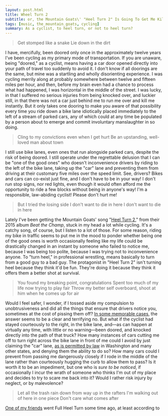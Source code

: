 ```yaml
---
layout: post.html
title: Wheel Turn 2
subtitle: or, the Mountain Goats\' "Heel Turn 2" Is Going To Get Me Killed, Or Save My Life
tags: [music, the_mountain_goats, cycling]
summary: As a cyclist, to heel turn, or not to heel turn?
---
```


> Get stomped like a snake
> Lie down in the dirt

I have, mercifully, been doored only once
in the approximately twelve years
I've been cycling as my primary mode of transportation.
If you are unaware, being "doored," as a cyclist, means
having a car door opened directly into your path of travel
too suddenly to avoid it.
I don't know if all doorings are the same,
but mine was a startling and wholly disorienting experience.
I was cycling merrily along
at probably somewhere between twelve and fifteen miles per hour,
and then, before my brain even had a chance to process what had happened,
I was horizontal in the middle of the street.
I was lucky, in that I suffered no serious injuries from being knocked over,
and luckier still, in that there was not a car just behind me
to run me over and kill me instantly.
But it only takes one dooring
to make you aware of that possibility
every time you ride down a bike lane
idiotically placed immediately to the left of a stream of parked cars,
any of which could at any time be populated by a person
about to emerge and commit involuntary manslaughter in so doing.

> Cling to my convictions even when I get hurt
> Be an upstanding, well-loved man about town

I still use bike lanes,
even ones that run alongside parked cars,
despite the risk of being doored.
I still operate under the regrettable delusion
that I can be "one of the good ones"
who doesn't inconvenience drivers by riding to the left of the bike lane,
taking up the "car" lane
and preventing them from driving at their customary five miles over the speed limit.
See, drivers? Bikes and cars can co-exist just fine,
and I don't have to be in your way!
I don't run stop signs, nor red lights,
even though it would often afford me the opportunity
to ride a few blocks without being in anyone's way!
I'm a responsible, law-abiding cyclist!
Please don't hurt me!

> But I tried the losing side
> I don't want to die in here
> I don't want to die in here

Lately I've been getting the Mountain Goats' song "[Heel Turn 2](https://www.youtube.com/watch?v=bKVY5_FB2i0),"
from their 2015 album _Beat the Champ_,
stuck in my head a lot while cycling.
It's a catchy song, of course,
but I listen to a lot of those.
For some reason, riding my bike in traffic
seems to put me in the mood to ponder whether being one of the good ones
is worth occasionally feeling like my life could be drastically changed in an instant
by someone who failed to notice me,
because I was being too polite,
because I was trying not to inconvenience anyone.
To "turn heel," in professional wrestling,
means basically to turn from a good guy to a bad guy.
The protagonist in "Heel Turn 2" isn't turning heel because they think it'd be fun.
They're doing it because they think it offers them a better shot at survival.

> You found my breaking point, congratulations
> Spent too much of my life now trying to play fair
> Throw my better self overboard, shoot at him when he comes up for air

Would I feel safer, I wonder, if I tossed aside my compulsion to unobtrusiveness
and did all the things that ensure that drivers notice you,
sometimes at the cost of pissing them off?
[In some memorable cases](https://www.seattlebikeblog.com/2017/10/13/what-can-we-learn-from-this-scary-close-call-video), 
the answer seems to be a clear and terrifying no.
But what if the cyclist had stayed courteously to the right, in the bike lane,
and—as can happen at virtually any time,
with little or no warning—been doored,
and knocked directly into the path of that truck?
How many instances of cars cutting me off to turn right across the bike lane in front of me
could I avoid by just claiming the "car" lane,
[as is permitted by law](http://www.dol.wa.gov/business/drivertraining/docs/bicycletestanswers.pdf)
in Washington and many other states,
and denying them the ability to do so?
How many cars could I prevent from passing me dangerously closely
if I rode in the middle of the lane rather than courteously hugging the curb
to allow them to pass?
Is it worth it to be an impediment, but one who is _sure to be noticed_,
if occasionally I incur the wrath of someone who thinks I'm out of my place
and decides to try to scare me back into it?
Would I rather risk injury by neglect, or by malevolence?

> Let all the trash rain down from way up in the rafters
> I'm walking out of here in one piece
> Don't care what comes after

[One of my friends](https://www.youtube.com/channel/UCPSTR0OiLqkhZD6-wAGo7vg/featured)
went Full Heel Turn some time ago,
at least according to
